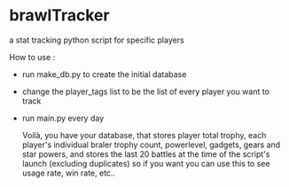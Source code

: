 # brawlTracker
 a stat tracking python script for specific players

 How to use :
 - run make_db.py to create the initial database
 - change the player_tags list to be the list of every player you want to track
- run main.py every day

  Voilà, you have your database, that stores player total trophy, each player's individual braler trophy count, powerlevel, gadgets, gears and star powers, and stores the last 20 battles at the time of the script's launch (excluding duplicates) so if you want you can use this to see usage rate, win rate, etc..
